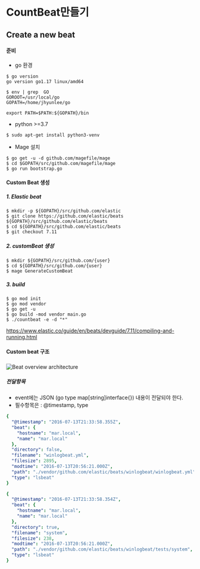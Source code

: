 # CountBeat만들기



## Create a new beat

#### 준비

* go 환경 

```
$ go version
go version go1.17 linux/amd64

$ env | grep  GO
GOROOT=/usr/local/go
GOPATH=/home/jhyunlee/go

export PATH=$PATH:${GOPATH}/bin
```

* python >=3.7

```
$ sudo apt-get install python3-venv
```

* Mage 설치

```
$ go get -u -d github.com/magefile/mage
$ cd $GOPATH/src/github.com/magefile/mage
$ go run bootstrap.go
```

#### Custom Beat 생성

##### 1. Elastic beat

```
$ mkdir -p ${GOPATH}/src/github.com/elastic
$ git clone https://github.com/elastic/beats ${GOPATH}/src/github.com/elastic/beats
$ cd ${GOPATH}/src/github.com/elastic/beats
$ git checkout 7.11
```

##### 2. customBeat 생성

```
$ mkdir ${GOPATH}/src/github.com/{user}
$ cd ${GOPATH}/src/github.com/{user}
$ mage GenerateCustomBeat
```

##### 3. build

```
$ go mod init
$ go mod vendor
$ go get -u
$ go build -mod vendor main.go
$ ./countbeat -e -d "*"
```





https://www.elastic.co/guide/en/beats/devguide/7.11/compiling-and-running.html



#### Custom beat 구조

##### 

![Beat overview architecture](D:\Code\dev\img\beat_overview.png)

##### 전달항목

* event에는 JSON (go type map[string]interface{})  내용이 전달되야 한다.
* 필수항목은 : @timestamp, type 

```yaml
{
  "@timestamp": "2016-07-13T21:33:58.355Z",
  "beat": {
    "hostname": "mar.local",
    "name": "mar.local"
  },
  "directory": false,
  "filename": "winlogbeat.yml",
  "filesize": 2895,
  "modtime": "2016-07-13T20:56:21.000Z",
  "path": "./vendor/github.com/elastic/beats/winlogbeat/winlogbeat.yml",
  "type": "lsbeat"
}

{
  "@timestamp": "2016-07-13T21:33:58.354Z",
  "beat": {
    "hostname": "mar.local",
    "name": "mar.local"
  },
  "directory": true,
  "filename": "system",
  "filesize": 238,
  "modtime": "2016-07-13T20:56:21.000Z",
  "path": "./vendor/github.com/elastic/beats/winlogbeat/tests/system",
  "type": "lsbeat"
}
```

